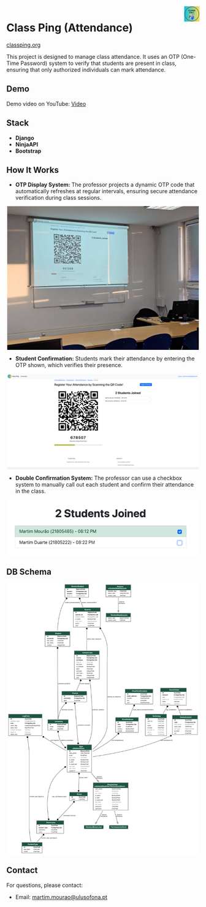 <img  height="40px" align="right" src="./static/images/logo.png"/>


# Class Ping (Attendance)

[classping.org](https://classping.org/)


This project is designed to manage class attendance. 
It uses an OTP (One-Time Password) system to verify that students are present in class, ensuring that only authorized individuals can mark attendance.

## Demo

Demo video on YouTube: [Video](https://www.youtube.com/watch?v=OGKtf4PNqpw)

  
## Stack

- **Django**
- **NinjaAPI** 
- **Bootstrap** 

## How It Works

- **OTP Display System:** The professor projects a dynamic OTP code that automatically refreshes at regular intervals, ensuring secure attendance verification during class sessions.

<p align="center">
    <img src="./demo/class_demo.png" align="center" alt="Class Demo" width="500"/>
</p>

- **Student Confirmation:** Students mark their attendance by entering the OTP shown, which verifies their presence.

<p align="center">
    <img src="./demo/register_demo.png" align="center" alt="Register Demo" width="500"/>
</p>

- **Double Confirmation System:** The professor can use a checkbox system to manually call out each student and confirm their attendance in the class.

<p align="center">
    <img src="./demo/confirmation_demo.png" align="center" alt="Confirmation Demo" width="500"/>
</p>


## DB Schema

<p align="center">
    <img src="./myapp_models.png" align="center" alt="DB Schema"/>
</p>


## Contact

For questions, please contact:
- Email: martim.mourao@ulusofona.pt